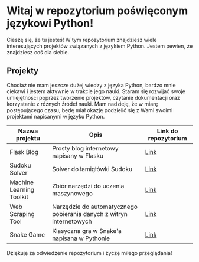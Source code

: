 # Witaj w repozytorium poświęconym językowi Python!

Cieszę się, że tu jesteś! W tym repozytorium znajdziesz wiele interesujących projektów związanych z językiem Python. Jestem pewien, że znajdziesz coś dla siebie.

## Projekty

Chociaż nie mam jeszcze dużej wiedzy z języka Python, bardzo mnie ciekawi i jestem aktywnie w trakcie jego nauki. Staram się rozwijać swoje umiejętności poprzez tworzenie projektów, czytanie dokumentacji oraz korzystanie z różnych źródeł nauki. Mam nadzieję, że w miarę postępującego czasu, będę miał okazję podzielić się z Wami swoimi projektami napisanymi w języku Python.

| Nazwa projektu | Opis | Link do repozytorium |
| --- | --- | --- |
| Flask Blog | Prosty blog internetowy napisany w Flasku | [Link](https://github.com/Frakor98/Python/tree/main/FlaskBlog) |
| Sudoku Solver | Solver do łamigłówki Sudoku | [Link](https://github.com/user/repo) |
| Machine Learning Toolkit | Zbiór narzędzi do uczenia maszynowego | [Link](https://github.com/user/repo) |
| Web Scraping Tool | Narzędzie do automatycznego pobierania danych z witryn internetowych | [Link](https://github.com/user/repo) |
| Snake Game | Klasyczna gra w Snake'a napisana w Pythonie | [Link](https://github.com/user/repo) |


Dziękuję za odwiedzenie repozytorium i życzę miłego przeglądania!
